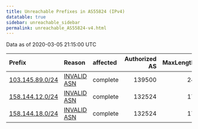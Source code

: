 ```yaml
---
title: Unreachable Prefixes in AS55824 (IPv4)
datatable: true
sidebar: unreachable_sidebar
permalink: unreachable_AS55824-v4.html
---
```


Data as of 2020-03-05 21:15:00 UTC


<div class="datatable-begin"></div>

| Prefix                                                   | Reason                                                                                                 | affected   |   Authorized AS |   MaxLength | Anchor                                       |   unreachable /24s |
|:---------------------------------------------------------|:-------------------------------------------------------------------------------------------------------|:-----------|----------------:|------------:|:---------------------------------------------|-------------------:|
| [103.145.89.0/24](https://stat.ripe.net/103.145.89.0/24) | [INVALID ASN](https://rpki-validator.ripe.net/announcement-preview?asn=AS55824&prefix=103.145.89.0/24) | complete   |          139500 |          24 | [APNIC](unreachable_APNIC_RPKI_Root-v4.html) |                  1 |
| [158.144.12.0/24](https://stat.ripe.net/158.144.12.0/24) | [INVALID ASN](https://rpki-validator.ripe.net/announcement-preview?asn=AS55824&prefix=158.144.12.0/24) | complete   |          132524 |          17 | [APNIC](unreachable_APNIC_RPKI_Root-v4.html) |                  1 |
| [158.144.18.0/24](https://stat.ripe.net/158.144.18.0/24) | [INVALID ASN](https://rpki-validator.ripe.net/announcement-preview?asn=AS55824&prefix=158.144.18.0/24) | complete   |          132524 |          17 | [APNIC](unreachable_APNIC_RPKI_Root-v4.html) |                  1 |

<div class="datatable-end"></div>